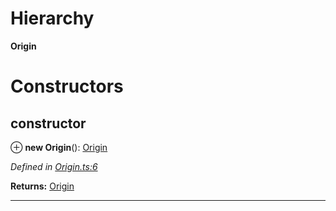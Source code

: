 

# Hierarchy

**Origin**

# Constructors

<a id="constructor"></a>

##  constructor

⊕ **new Origin**(): [Origin](_origin_.origin.md)

*Defined in [Origin.ts:6](https://github.com/polkadot-js/api/blob/ecdd53e/packages/types/src/Origin.ts#L6)*

**Returns:** [Origin](_origin_.origin.md)

___

